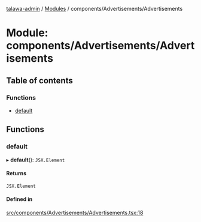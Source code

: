 [talawa-admin](../README.md) / [Modules](../modules.md) / components/Advertisements/Advertisements

# Module: components/Advertisements/Advertisements

## Table of contents

### Functions

- [default](components_Advertisements_Advertisements.md#default)

## Functions

### default

▸ **default**(): `JSX.Element`

#### Returns

`JSX.Element`

#### Defined in

[src/components/Advertisements/Advertisements.tsx:18](https://github.com/PalisadoesFoundation/talawa-admin/blob/442d3d3/src/components/Advertisements/Advertisements.tsx#L18)
